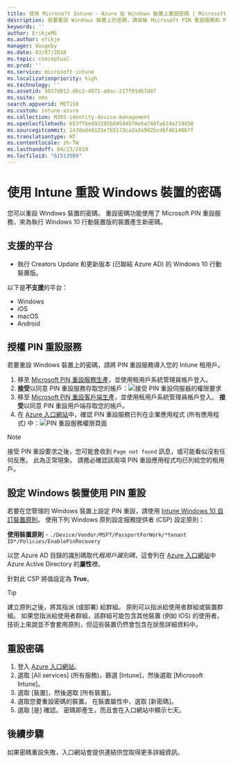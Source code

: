 ```yaml
---
title: 使用 Microsoft Intune - Azure 在 Windows 裝置上重設密碼 | Microsoft Docs
description: 若要重設 Windows 裝置上的密碼，請安裝 Microsoft PIN 重設服務和 Microsoft PIN 重設用戶端、使用您 Azure Active Directory 目錄識別碼來建立裝置原則，然後使用 Microsoft Intune 在 Azure 入口網站中重設密碼。
keywords: ''
author: ErikjeMS
ms.author: erikje
manager: dougeby
ms.date: 03/07/2018
ms.topic: conceptual
ms.prod: ''
ms.service: microsoft-intune
ms.localizationpriority: high
ms.technology: ''
ms.assetid: 5027d012-d6c2-4971-a9ac-217f91d67d87
ms.suite: ems
search.appverid: MET150
ms.custom: intune-azure
ms.collection: M365-identity-device-management
ms.openlocfilehash: b53ffbed93195b84544570e6a740fa614e219458
ms.sourcegitcommit: 143dade9125e7b5173ca2a3a902bcd6f4b14067f
ms.translationtype: HT
ms.contentlocale: zh-TW
ms.lasthandoff: 04/23/2019
ms.locfileid: "61513509"
---
```

# <a name="reset-the-passcode-on-windows-devices-using-intune"></a>使用 Intune 重設 Windows 裝置的密碼

您可以重設 Windows 裝置的密碼。 重設密碼功能使用了 Microsoft PIN 重設服務，來為執行 Windows 10 行動裝置版的裝置產生新密碼。 

## <a name="supported-platforms"></a>支援的平台

- 執行 Creators Update 和更新版本 (已聯結 Azure AD) 的 Windows 10 行動裝置版。

以下是**不支援**的平台：
- Windows
- iOS
- macOS
- Android

## <a name="authorize-the-pin-reset-services"></a>授權 PIN 重設服務

若要重設 Windows 裝置上的密碼，請將 PIN 重設服務導入您的 Intune 租用戶。

1. 移至 [Microsoft PIN 重設服務生產](https://login.windows.net/common/oauth2/authorize?response_type=code&client_id=b8456c59-1230-44c7-a4a2-99b085333e84&resource=https%3A%2F%2Fgraph.windows.net&redirect_uri=https%3A%2F%2Fcred.microsoft.com&state=e9191523-6c2f-4f1d-a4f9-c36f26f89df0&prompt=admin_consent)，並使用租用戶系統管理員帳戶登入。
2. **接受**以同意 PIN 重設服務存取您的帳戶：![接受 PIN 重設伺服器的權限要求](./media/pin-reset-service-home-screen.png)
3. 移至 [Microsoft PIN 重設客戶端生產](https://login.windows.net/common/oauth2/authorize?response_type=code&client_id=9115dd05-fad5-4f9c-acc7-305d08b1b04e&resource=https%3A%2F%2Fcred.microsoft.com%2F&redirect_uri=ms-appx-web%3A%2F%2FMicrosoft.AAD.BrokerPlugin%2F9115dd05-fad5-4f9c-acc7-305d08b1b04e&state=6765f8c5-f4a7-4029-b667-46a6776ad611&prompt=admin_consent)，並使用租用戶系統管理員帳戶登入。 **接受**以同意 PIN 重設用戶端存取您的帳戶。
4. 在 [Azure 入口網站](https://portal.azure.com)中，確認 PIN 重設服務已列在企業應用程式 (所有應用程式) 中：![PIN 重設服務權限頁面](./media/pin-reset-service-application.png)

> [!NOTE]
> 接受 PIN 重設要求之後，您可能會收到 `Page not found` 訊息，或可能看似沒有任何反應。 此為正常現象。 請務必確認該兩項 PIN 重設應用程式均已列給您的租用戶。

## <a name="configure-windows-devices-to-use-pin-reset"></a>設定 Windows 裝置使用 PIN 重設

若要在您管理的 Windows 裝置上設定 PIN 重設，請使用 [Intune Windows 10 自訂裝置原則](custom-settings-windows-10.md)。 使用下列 Windows 原則設定服務提供者 (CSP) 設定原則：

**使用裝置原則** - `./Device/Vendor/MSFT/PassportForWork/*tenant ID*/Policies/EnablePinRecovery`

以您 Azure AD 目錄的識別碼取代*租用戶識別碼*，這會列在 [Azure 入口網站](https://portal.azure.com)中 Azure Active Directory 的**屬性**裡。

針對此 CSP 將值設定為 **True**。

> [!TIP]
> 建立原則之後，將其指派 (或部署) 給群組。 原則可以指派給使用者群組或裝置群組。 如果您指派給使用者群組，該群組可能包含其他裝置 (例如 IOS) 的使用者。 技術上來說並不會套用原則，但這些裝置仍然會包含在狀態詳細資料中。

## <a name="reset-the-passcode"></a>重設密碼

1. 登入 [Azure 入口網站](https://portal.azure.com)。 
2. 選取 [All services] (所有服務)，篩選 [Intune]，然後選取 [Microsoft Intune]。
3. 選取 [裝置]，然後選取 [所有裝置]。
4. 選取您要重設密碼的裝置。 在裝置屬性中，選取 [新密碼]。
5. 選取 [是] 確認。 密碼即產生，而且會在入口網站中顯示七天。

## <a name="next-step"></a>後續步驟

如果密碼重設失敗，入口網站會提供連結供您取得更多詳細資訊。
